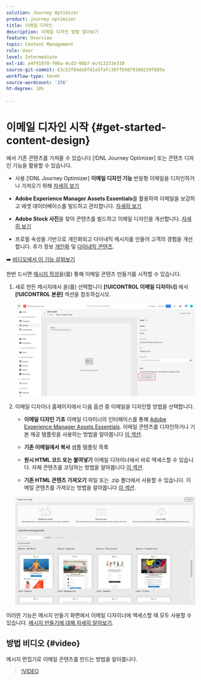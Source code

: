 ```yaml
---
solution: Journey Optimizer
product: journey optimizer
title: 이메일 디자인
description: 이메일 디자인 방법 알아보기
feature: Overview
topic: Content Management
role: User
level: Intermediate
exl-id: e4f91870-f06a-4cd3-98b7-4c413233e310
source-git-commit: 63c52f04da9fd1a5fafc36ffb5079380229f885e
workflow-type: tm+mt
source-wordcount: '256'
ht-degree: 18%

---
```


# 이메일 디자인 시작 {#get-started-content-design}

에서 기존 콘텐츠를 가져올 수 있습니다 [!DNL Journey Optimizer] 또는 콘텐츠 디자인 기능을 활용할 수 있습니다.

* 사용 [!DNL Journey Optimizer] **이메일 디자인 기능** 반응형 이메일을 디자인하거나 가져오기 위해 [자세히 보기](../design/create-email-content.md)

* **Adobe Experience Manager Assets Essentials**&#x200B;를 활용하여 이메일을 보강하고 에셋 데이터베이스를 빌드하고 관리합니다. [자세히 보기](../design/assets-essentials.md)

* **Adobe Stock 사진**&#x200B;을 찾아 콘텐츠를 빌드하고 이메일 디자인을 개선합니다. [자세히 보기](../design/stock.md)

* 프로필 속성을 기반으로 개인화되고 다이내믹 메시지를 만들어 고객의 경험을 개선합니다. 추가 정보 [개인화](../personalization/personalize.md) 및 [다이내믹 콘텐츠](../personalization/get-started-dynamic-content.md).

➡️ [비디오에서 이 기능 살펴보기](#video)

한번 드시면 [메시지 작성](../messages/get-started-content.md)을(를) 통해 이메일 콘텐츠 만들기를 시작할 수 있습니다.

1. 새로 만든 메시지에서 을(를) 선택합니다 **[!UICONTROL 이메일 디자이너]** 에서 **[!UICONTROL 본문]** 섹션을 참조하십시오.

   ![](assets/import-html_1.png)

1. 이메일 디자이너 홈페이지에서 다음 옵션 중 이메일을 디자인할 방법을 선택합니다.

   * **이메일 디자인 기초** 이메일 디자이너의 인터페이스를 통해 [Adobe Experience Manager Assets Essentials](assets-essentials.md). 이메일 콘텐츠를 디자인하거나 기본 제공 템플릿을 사용하는 방법을 알아봅니다 [이 섹션](create-email-content.md).

   * **기존 이메일에서 복사** 샘플 템플릿 목록

   * **원시 HTML 코드 또는 붙여넣기** 이메일 디자이너에서 바로 액세스할 수 있습니다. 자체 콘텐츠를 코딩하는 방법을 알아봅니다 [이 섹션](code-content.md).

   * **기존 HTML 콘텐츠 가져오기** 파일 또는 .zip 폴더에서 사용할 수 있습니다. 이메일 콘텐츠를 가져오는 방법을 알아봅니다 [이 섹션](existing-content.md).

   ![](assets/email_designer_25.png)

이러한 기능은 메시지 만들기 화면에서 이메일 디자이너에 액세스할 때 모두 사용할 수 있습니다. [메시지 만들기에 대해 자세히 알아보기](../messages/get-started-content.md).


## 방법 비디오 {#video}

메시지 편집기로 이메일 콘텐츠를 만드는 방법을 알아봅니다.

>[!VIDEO](https://video.tv.adobe.com/v/334150?quality=12)